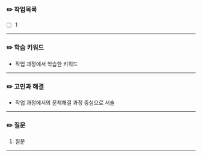 ### :pencil2: 작업목록

- [ ] 1

---

### :pencil2: 학습 키워드

- 작업 과정에서 학습한 키워드

---

### :pencil2: 고민과 해결

- 작업 과정에서의 문제해결 과정 중심으로 서술

---

### :pencil2: 질문

1. 질문

---
